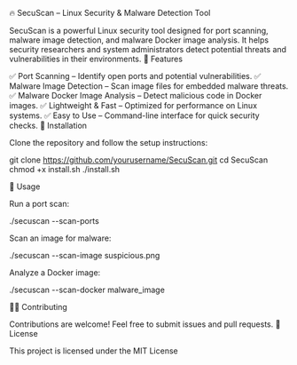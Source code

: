 🔥 SecuScan – Linux Security & Malware Detection Tool

SecuScan is a powerful Linux security tool designed for port scanning, malware image detection, and malware Docker image analysis. It helps security researchers and system administrators detect potential threats and vulnerabilities in their environments.
🚀 Features

✅ Port Scanning – Identify open ports and potential vulnerabilities.
✅ Malware Image Detection – Scan image files for embedded malware threats.
✅ Malware Docker Image Analysis – Detect malicious code in Docker images.
✅ Lightweight & Fast – Optimized for performance on Linux systems.
✅ Easy to Use – Command-line interface for quick security checks.
🔧 Installation

Clone the repository and follow the setup instructions:

git clone https://github.com/yourusername/SecuScan.git
cd SecuScan
chmod +x install.sh
./install.sh

📜 Usage

Run a port scan:

./secuscan --scan-ports

Scan an image for malware:

./secuscan --scan-image suspicious.png

Analyze a Docker image:

./secuscan --scan-docker malware_image

👨‍💻 Contributing

Contributions are welcome! Feel free to submit issues and pull requests.
📜 License

This project is licensed under the MIT License
